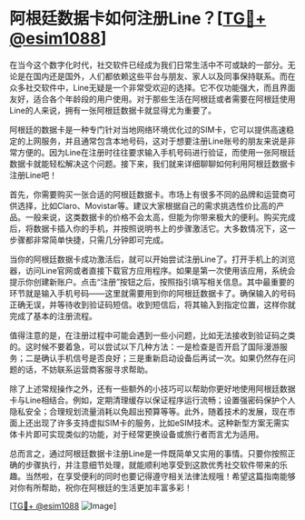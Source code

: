 # 阿根廷数据卡如何注册Line？[[TG💪+ @esim1088](https://t.me/s/esim1088)]

在当今这个数字化时代，社交软件已经成为我们日常生活中不可或缺的一部分。无论是在国内还是国外，人们都依赖这些平台与朋友、家人以及同事保持联系。而在众多社交软件中，Line无疑是一个非常受欢迎的选择。它不仅功能强大，而且界面友好，适合各个年龄段的用户使用。对于那些生活在阿根廷或者需要在阿根廷使用Line的人来说，拥有一张阿根廷数据卡就显得尤为重要了。

阿根廷的数据卡是一种专门针对当地网络环境优化过的SIM卡，它可以提供高速稳定的上网服务，并且通常包含本地号码，这对于想要注册Line账号的朋友来说是非常方便的。因为Line在注册时往往要求输入手机号码进行验证，而使用一张阿根廷数据卡就能轻松解决这个问题。接下来，我们就来详细聊聊如何利用阿根廷数据卡注册Line吧！

首先，你需要购买一张合适的阿根廷数据卡。市场上有很多不同的品牌和运营商可供选择，比如Claro、Movistar等。建议大家根据自己的需求挑选性价比高的产品。一般来说，这类数据卡的价格不会太高，但能为你带来极大的便利。购买完成后，将数据卡插入你的手机，并按照说明书上的步骤激活它。大多数情况下，这一步骤都非常简单快捷，只需几分钟即可完成。

当你的阿根廷数据卡成功激活后，就可以开始尝试注册Line了。打开手机上的浏览器，访问Line官网或者直接下载官方应用程序。如果是第一次使用该应用，系统会提示你创建新账户。点击“注册”按钮之后，按照指引填写相关信息。其中最重要的环节就是输入手机号码——这里就需要用到你的阿根廷数据卡了。确保输入的号码正确无误，并等待收到验证码短信。收到短信后，将其输入到指定位置，这样你就完成了基本的注册流程。

值得注意的是，在注册过程中可能会遇到一些小问题，比如无法接收到验证码之类的。这时候不要着急，可以尝试以下几种方法：一是检查是否开启了国际漫游服务；二是确认手机信号是否良好；三是重新启动设备后再试一次。如果仍然存在问题的话，不妨联系运营商客服寻求帮助。

除了上述常规操作之外，还有一些额外的小技巧可以帮助你更好地使用阿根廷数据卡与Line相结合。例如，定期清理缓存以保证程序运行流畅；设置强密码保护个人隐私安全；合理规划流量消耗以免超出预算等等。此外，随着技术的发展，现在市面上还出现了许多支持虚拟SIM卡的服务，比如eSIM技术。这种新型方案无需实体卡片即可实现类似的功能，对于经常更换设备或旅行者而言尤为适用。

总而言之，通过阿根廷数据卡注册Line是一件既简单又实用的事情。只要你按照正确的步骤执行，并注意细节处理，就能顺利地享受到这款优秀社交软件带来的乐趣。当然啦，在享受便利的同时也要记得遵守相关法律法规哦！希望这篇指南能够对你有所帮助，祝你在阿根廷的生活更加丰富多彩！

[[TG💪+ @esim1088](https://t.me/s/esim1088) ![Image](https://i.postimg.cc/4NQfJmqS/Snipaste-2025-05-13-00-14-12.png)]